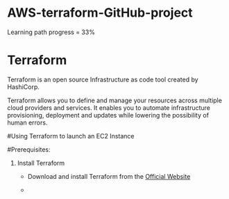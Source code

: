 # AWS-terraform-GitHub-project
Learning path progress = 33%

# Terraform
Terraform is an open source Infrastructure as code tool created by HashiCorp.

Terraform allows you to define and manage your resources across multiple cloud providers and services. It enables you to automate infrastructure provisioning, deployment and updates while lowering the possibility of human errors.

#Using Terraform to launch an EC2 Instance

#Prerequisites:
1. Install Terraform
   - Download and install Terraform from the [Official Website](https://developer.hashicorp.com/terraform/install)

   - 
